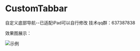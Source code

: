 # CustomTabbar
自定义底部导航--已适配iPad可以自行修改
技术qq群：637387838

效果图展示：

![示例](https://github.com/ioswei/CustomTabbar/blob/master/showPic.gif)
